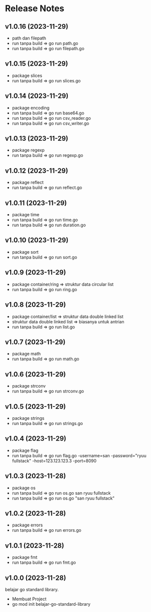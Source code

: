 # Release Notes


## v1.0.16 (2023-11-29)

- path dan filepath
- run tanpa build => go run path.go
- run tanpa build => go run filepath.go

## v1.0.15 (2023-11-29)

- package slices
- run tanpa build => go run slices.go

## v1.0.14 (2023-11-29)

- package encoding
- run tanpa build => go run base64.go
- run tanpa build => go run csv_reader.go
- run tanpa build => go run csv_writer.go

## v1.0.13 (2023-11-29)

- package regexp
- run tanpa build => go run regexp.go

## v1.0.12 (2023-11-29)

- package reflect
- run tanpa build => go run reflect.go

## v1.0.11 (2023-11-29)

- package time
- run tanpa build => go run time.go
- run tanpa build => go run duration.go

## v1.0.10 (2023-11-29)

- package sort
- run tanpa build => go run sort.go

## v1.0.9 (2023-11-29)

- package container/ring => struktur data circular list
- run tanpa build => go run ring.go

## v1.0.8 (2023-11-29)

- package container/list => struktur data double linked list
- struktur data double linked list => biasanya untuk antrian
- run tanpa build => go run list.go

## v1.0.7 (2023-11-29)

- package math
- run tanpa build => go run math.go

## v1.0.6 (2023-11-29)

- package strconv
- run tanpa build => go run strconv.go

## v1.0.5 (2023-11-29)

- package strings
- run tanpa build => go run strings.go

## v1.0.4 (2023-11-29)

- package flag
- run tanpa build => go run flag.go -username=san -password="ryuu fullstack" -host=123.123.123.3 -port=8090

## v1.0.3 (2023-11-28)

- package os
- run tanpa build => go run os.go san ryuu fullstack
- run tanpa build => go run os.go "san ryuu fullstack"

## v1.0.2 (2023-11-28)

- package errors
- run tanpa build => go run errors.go

## v1.0.1 (2023-11-28)

- package fmt
- run tanpa build => go run fmt.go

## v1.0.0 (2023-11-28)

belajar go standard library.

- Membuat Project
- go mod init belajar-go-standard-library
